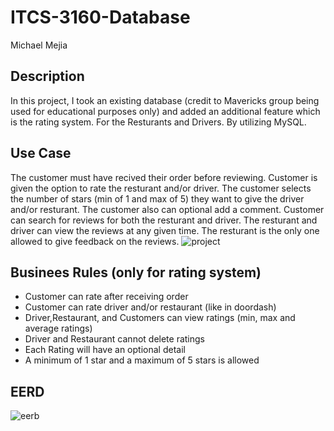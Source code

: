 # ITCS-3160-Database
Michael Mejia
## Description

In this project, I took an existing database (credit to Mavericks group being used for educational purposes only) and added an additional feature which is the rating system. For the Resturants and Drivers. By utilizing MySQL.

## Use Case
   The customer must have recived their order before reviewing. Customer is given the option to rate the resturant and/or driver. The customer selects the number of stars (min of 1 and max of 5) they want to give the driver and/or resturant. The customer also can optional add a comment. Customer can search for reviews for both the resturant and driver. The resturant and driver can view the reviews at any given time. The resturant is the only one allowed to give feedback on the reviews.
   ![project](https://user-images.githubusercontent.com/54326315/113447729-70ca9900-93c8-11eb-8fc6-69ac5c58b886.png)

   

## Businees Rules (only for rating system)
- Customer can rate after receiving order
- Customer can rate driver and/or restaurant (like in doordash)
- Driver,Restaurant, and Customers can view ratings (min, max and average ratings)
- Driver and Restaurant cannot delete ratings
- Each Rating will have an optional detail
- A minimum of 1 star and a maximum of 5 stars is allowed

## EERD
![eerb](https://user-images.githubusercontent.com/54326315/113518669-c7b1a900-9555-11eb-9fb0-036a79c0dca7.png)

